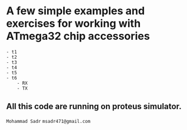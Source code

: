 # A few **simple** examples and exercises for working with ATmega32 chip accessories
```
- t1
- t2
- t3
- t4
- t5
- t6 
    - RX
    - TX
```
## All this code are running on proteus simulator.

```Mohammad Sadr```
```msadr471@gmail.com```